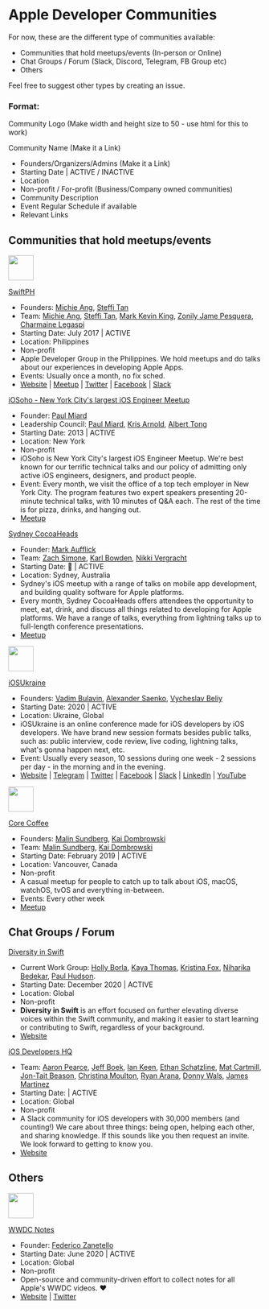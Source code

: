 # Apple Developer Communities

For now, these are the different type of communities available:
- Communities that hold meetups/events (In-person or Online)
- Chat Groups / Forum (Slack, Discord, Telegram, FB Group etc)
- Others

Feel free to suggest other types by creating an issue.

### Format: 

Community Logo (Make width and height size to 50 - use html for this to work)

Community Name (Make it a Link)
- Founders/Organizers/Admins (Make it a Link)
- Starting Date | ACTIVE / INACTIVE
- Location
- Non-profit / For-profit (Business/Company owned communities)
- Community Description
- Event Regular Schedule if available
- Relevant Links


## Communities that hold meetups/events

<img src="https://user-images.githubusercontent.com/12575688/116908188-2eb99f00-ac75-11eb-8668-794c3f581169.png" width="50" height="50">

[SwiftPH](https://swift.ph)
- Founders: [Michie Ang](https://twitter.com/michieriffic), [Steffi Tan](https://twitter.com/mistakenlyIteps)
- Team: [Michie Ang](https://twitter.com/michieriffic), [Steffi Tan](https://twitter.com/mistakenlyIteps), [Mark Kevin King](https://twitter.com/swiftymarks), [Zonily Jame Pesquera](https://twitter.com/zonilyjame), [Charmaine Legaspi](https://twitter.com/chamechanga)
- Starting Date: July 2017 | ACTIVE
- Location: Philippines
- Non-profit
- Apple Developer Group in the Philippines. We hold meetups and do talks about our experiences in developing Apple Apps.
- Events: Usually once a month, no fix sched.
- [Website](https://swift.ph) | [Meetup](https://meetup.com/swiftph) | [Twitter](https://twitter.com/swiftphofficial) | [Facebook](http://facebook.com/swiftphofficial) | [Slack](http://ioscoders.ph)

[iOSoho - New York City's largest iOS Engineer Meetup](https://www.meetup.com/iOSoho/)

- Founder: [Paul Miard](https://twitter.com/paulmiard)
- Leadership Council: [Paul Miard](https://twitter.com/paulmiard), [Kris Arnold](https://twitter.com/wka), [Albert Tong](https://twitter.com/AlbertTong)
- Starting Date: 2013 | ACTIVE
- Location: New York
- Non-profit
- iOSoho is New York City's largest iOS Engineer Meetup. We're best known for our terrific technical talks and our policy of admitting only active iOS engineers, designers, and product people. 
- Event: Every month, we visit the office of a top tech employer in New York City. The program features two expert speakers presenting 20-minute technical talks, with 10 minutes of Q&A each. The rest of the time is for pizza, drinks, and hanging out.
- [Meetup](https://www.meetup.com/iOSoho/)

[Sydney CocoaHeads](http://www.sydneycocoaheads.com)

 - Founder: [Mark Aufflick](https://twitter.com/mark_sabbatical)
 - Team: [Zach Simone](https://twitter.com/zachsimone), [Karl Bowden](https://mobile.twitter.com/karlbowden), [Nikki Vergracht](https://mobile.twitter.com/Lewion)
 - Starting Date: 🦖 | ACTIVE
 - Location: Sydney, Australia
 - Sydney's iOS meetup with a range of talks on mobile app development, and building quality software for Apple platforms.
 - Every month, Sydney CocoaHeads offers attendees the opportunity to meet, eat, drink, and discuss all things related to developing for Apple platforms. We have a range of talks, everything from lightning talks up to full-length conference presentations. 
 - [Meetup](https://www.meetup.com/sydneycocoaheads/)
 
 <img src="https://user-images.githubusercontent.com/5484727/119950816-f53e3000-bfa3-11eb-9e14-49e5b4610c8e.png" width="50" height="50">

[iOSUkraine](https://www.youtube.com/channel/UCHdJjb0qR5lLK1adYmgfaqg)

 - Founders: [Vadim Bulavin](https://twitter.com/V8tr), [Alexander Saenko](https://twitter.com/AlexanderSaenko), [Vycheslav Beliy](https://twitter.com/VycheslavBeliy)
 - Starting Date: 2020 | ACTIVE
 - Location: Ukraine, Global
 - iOSUkraine is an online conference made for iOS developers by iOS developers. We have brand new session formats besides public talks, such as: public interview, code review, live coding, lightning talks, what's gonna happen next, etc.
 - Event: Usually every season, 10 sessions during one week - 2 sessions per day - in the morning and in the evening.
 - [Website](https://www.iosukraine.com) | [Telegram](https://t.me/iOSUkraine) | [Twitter](https://twitter.com/iOSUkraine) | [Facebook](https://www.facebook.com/groups/iosukraine) | [Slack](https://iosukraine.slack.com) | [LinkedIn](https://www.linkedin.com/company/ios-ukraine/) | [YouTube](https://www.youtube.com/channel/UCHdJjb0qR5lLK1adYmgfaqg)

 <img src="https://user-images.githubusercontent.com/8058427/119777817-8d8cc580-be7b-11eb-8a47-d76eaf1cff4b.png" width="50" height="50">
 
 [Core Coffee](https://www.meetup.com/Core-Coffee-a-catch-up-for-iOS-and-macOS-developers)
  - Founders: [Malin Sundberg](https://twitter.com/malinsundberg), [Kai Dombrowski](https://twitter.com/airkai)
  - Team: [Malin Sundberg](https://twitter.com/malinsundberg), [Kai Dombrowski](https://twitter.com/airkai)
  - Starting Date: February 2019 | ACTIVE
  - Location: Vancouver, Canada
  - Non-profit
  - A casual meetup for people to catch up to talk about iOS, macOS, watchOS, tvOS and everything in-between.
  - Events: Every other week 
  - [Meetup](https://www.meetup.com/Core-Coffee-a-catch-up-for-iOS-and-macOS-developers)

## Chat Groups / Forum

[Diversity in Swift](https://swift.org/diversity/#community-groups)
- Current Work Group: [Holly Borla](https://forums.swift.org/u/hborla/), [Kaya Thomas](https://forums.swift.org/u/kmt901), [Kristina Fox](https://forums.swift.org/u/kristina/), [Niharika Bedekar](https://forums.swift.org/u/niharikabedekar), [Paul Hudson](@paul_hudson).
- Starting Date: December 2020 | ACTIVE
- Location: Global
- Non-profit
- **Diversity in Swift** is an effort focused on further elevating diverse voices within the Swift community, and making it easier to start learning or contributing to Swift, regardless of your background.
- [Website](https://swift.org/diversity/#community-groups)

[iOS Developers HQ](http://ios-developers.io/)
- Team: [Aaron Pearce](https://twitter.com/aaron_pearce), [Jeff Boek](https://twitter.com/jeffboek), [Ian Keen](https://twitter.com/iankay), [Ethan Schatzline](), [Mat Cartmill](https://twitter.com/MatCartmill), [Jon-Tait Beason](https://twitter.com/bugKrusha), [Christina Moulton](https://twitter.com/ChristinaMltn), [Ryan Arana](https://twitter.com/aranasaurus), [Donny Wals](https://twitter.com/donnywals), [James Martinez](https://twitter.com/jamescmartinez)
- Starting Date:            | ACTIVE
- Location: Global
- Non-profit
- A Slack community for iOS developers with 30,000 members (and counting!) We care about three things: being open, helping each other, and sharing knowledge. If this sounds like you then request an invite. We look forward to getting to know you.
- [Website](https://ios-developers.io/) 

## Others

 <img src="https://www.wwdcnotes.com/images/favicon/favicon.png" width="50" height="50">
 
[WWDC Notes](https://www.wwdcnotes.com)
- Founder: [Federico Zanetello](http://twitter.com/zntfdr)
- Starting Date: June 2020 | ACTIVE
- Location: Global
- Non-profit
- Open-source and community-driven effort to collect notes for all Apple's WWDC videos. ❤️
- [Website](https://www.wwdcnotes.com) | [Twitter](https://twitter.com/WWDCNotes)
